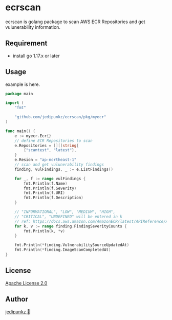 # ecrscan

ecrscan is golang package to scan AWS ECR Repositories and get vulunerability information.

## Requirement

- install go 1.17.x or later

## Usage

example is here.

```go
package main

import (
	"fmt"

	"github.com/jedipunkz/ecrscan/pkg/myecr"
)

func main() {
	e := myecr.Ecr{}
	// define ECR Repositories to scan
	e.Repositories = [][]string{
		{"scantest", "latest"},
	}
	e.Resion = "ap-northeast-1"
	// scan and get vulunerability findings
	finding, vulFindings, _ := e.ListFindings()

	for _, f := range vulFindings {
		fmt.Println(f.Name)
		fmt.Println(f.Severity)
		fmt.Println(f.URI)
		fmt.Println(f.Description)
	}

	// "INFORMATIONAL", "LOW", "MEDIUM", "HIGH",
	// "CRITICAL", "UNDEFINED" will be entered in k
	// ref: https://docs.aws.amazon.com/AmazonECR/latest/APIReference/API_ImageScanFindings.html#ECR-Type-ImageScanFindings-findingSeverityCounts
	for k, v := range finding.FindingSeverityCounts {
		fmt.Println(k, *v)
	}

	fmt.Println(*finding.VulnerabilitySourceUpdatedAt)
	fmt.Println(*finding.ImageScanCompletedAt)
}
```

## License

[Apache License 2.0](https://github.com/jedipunkz/awscreds/blob/main/LICENSE)

## Author

[jedipunkz 🚀](https://twitter.com/jedipunkz)

